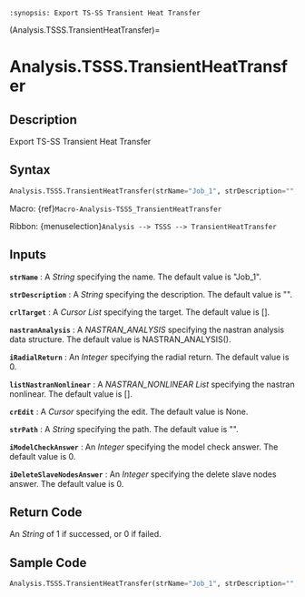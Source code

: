 ```{module} Analysis.TSSS.TransientHeatTransfer()
:synopsis: Export TS-SS Transient Heat Transfer
```

(Analysis.TSSS.TransientHeatTransfer)=

# Analysis.TSSS.TransientHeatTransfer

## Description

Export TS-SS Transient Heat Transfer

## Syntax

```python
Analysis.TSSS.TransientHeatTransfer(strName="Job_1", strDescription="", crlTarget=[], nastranAnalysis=NASTRAN_ANALYSIS(), iRadialReturn=0, listNastranNonlinear=[], crEdit=None, strPath="", iModelCheckAnswer=0, iDeleteSlaveNodesAnswer=0)
```

Macro: {ref}`Macro-Analysis-TSSS_TransientHeatTransfer`

Ribbon: {menuselection}`Analysis --> TSSS --> TransientHeatTransfer`

## Inputs

**`strName`**
: A _String_ specifying the name. The default value is "Job_1".

**`strDescription`**
: A _String_ specifying the description. The default value is "".

**`crlTarget`**
: A _Cursor List_ specifying the target. The default value is [].

**`nastranAnalysis`**
: A _NASTRAN_ANALYSIS_ specifying the nastran analysis data structure. The default value is NASTRAN_ANALYSIS().

**`iRadialReturn`**
: An _Integer_ specifying the radial return. The default value is 0.

**`listNastranNonlinear`**
: A _NASTRAN_NONLINEAR List_ specifying the nastran nonlinear. The default value is [].

**`crEdit`**
: A _Cursor_ specifying the edit. The default value is None.

**`strPath`**
: A _String_ specifying the path. The default value is "".

**`iModelCheckAnswer`**
: An _Integer_ specifying the model check answer. The default value is 0.

**`iDeleteSlaveNodesAnswer`**
: An _Integer_ specifying the delete slave nodes answer. The default value is 0.

## Return Code

An _String_ of 1 if successed, or 0 if failed.

## Sample Code

```python
Analysis.TSSS.TransientHeatTransfer(strName="Job_1", strDescription="", crlTarget=[], nastranAnalysis=NASTRAN_ANALYSIS(), iRadialReturn=0, listNastranNonlinear=[], crEdit=None, strPath="", iModelCheckAnswer=0, iDeleteSlaveNodesAnswer=0)
```
